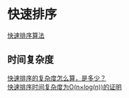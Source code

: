 # 快速排序

[快速排序算法](http://baike.baidu.com/link?url=NuPXwSN_wmnWFcxWmZfVJziLwOw_8eyX8zfKeeND_5p7cDyqE-55IefYfn3V5qH4Z2SmRHM-d1isleqqQ7ixjv7ZYetOO1vRbezfiNvp-q8IN06LaUnuqsqY3SF7fHD90OPGnaLieBf-EgM6oVnvBd4oJfX-e5hVfZAJXIpH7EQq_AHY9qPknDFC1E_aGM3zypcsBQ6T12BAAcJfsf0Ectw8IZLlEmrrWZKyumV4j-tbIrAoHmCJpHzHeZQqqf9o)

## 时间复杂度

[快速排序的复杂度怎么算，是多少？](https://zhidao.baidu.com/question/1511459849016924140.html)  
[快速排序时间复杂度为O(n×log(n))的证明](http://www.cnblogs.com/fengty90/p/3768827.html)
